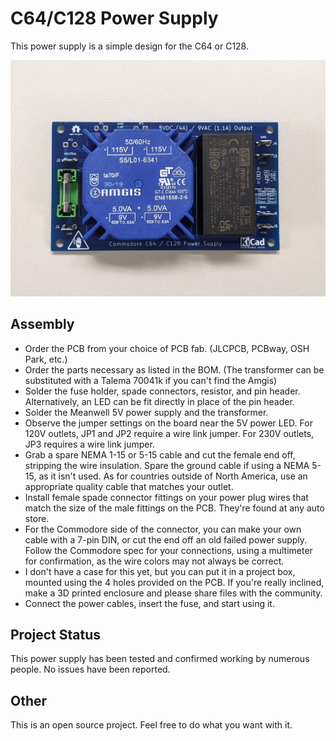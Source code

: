 # C64/C128 Power Supply
This power supply is a simple design for the C64 or C128.

![pic](pic.jpg)

## Assembly
* Order the PCB from your choice of PCB fab. (JLCPCB, PCBway, OSH Park, etc.)
* Order the parts necessary as listed in the BOM. (The transformer can be substituted with a Talema 70041k if you can't find the Amgis)
* Solder the fuse holder, spade connectors, resistor, and pin header. Alternatively, an LED can be fit directly in place of the pin header.
* Solder the Meanwell 5V power supply and the transformer.
* Observe the jumper settings on the board near the 5V power LED. For 120V outlets, JP1 and JP2 require a wire link jumper. For 230V outlets, JP3 requires a wire link jumper.
* Grab a spare NEMA 1-15 or 5-15 cable and cut the female end off, stripping the wire insulation. Spare the ground cable if using a NEMA 5-15, as it isn't used. As for countries outside of North America, use an appropriate quality cable that matches your outlet.
* Install female spade connector fittings on your power plug wires that match the size of the male fittings on the PCB. They're found at any auto store.
* For the Commodore side of the connector, you can make your own cable with a 7-pin DIN, or cut the end off an old failed power supply. Follow the Commodore spec for your connections, using a multimeter for confirmation, as the wire colors may not always be correct.
* I don't have a case for this yet, but you can put it in a project box, mounted using the 4 holes provided on the PCB. If you're really inclined, make a 3D printed enclosure and please share files with the community. 
* Connect the power cables, insert the fuse, and start using it.

## Project Status
This power supply has been tested and confirmed working by numerous people. No issues have been reported.

## Other
This is an open source project. Feel free to do what you want with it.
